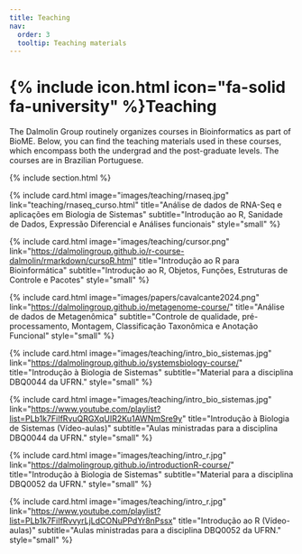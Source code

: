```yaml
---
title: Teaching
nav:
  order: 3
  tooltip: Teaching materials
---
```


# {% include icon.html icon="fa-solid fa-university" %}Teaching

The Dalmolin Group routinely organizes courses in Bioinformatics as part of BioME. Below, you can find the teaching materials used in these courses, which encompass both the undergrad and the post-graduate levels. The courses are in Brazilian Portuguese.

{% include section.html %}

{%
  include card.html
  image="images/teaching/rnaseq.jpg"
  link="teaching/rnaseq_curso.html"
  title="Análise de dados de RNA-Seq e aplicações em Biologia de Sistemas"
  subtitle="Introdução ao R, Sanidade de Dados, Expressão Diferencial e Análises funcionais"
  style="small"
%}

{%
  include card.html
  image="images/teaching/cursor.png"
  link="https://dalmolingroup.github.io/r-course-dalmolin/rmarkdown/cursoR.html"
  title="Introdução ao R para Bioinformática"
  subtitle="Introdução ao R, Objetos, Funções, Estruturas de Controle e Pacotes"
  style="small"
%}

{%
  include card.html
  image="images/papers/cavalcante2024.png"
  link="https://dalmolingroup.github.io/metagenome-course/"
  title="Análise de dados de Metagenômica"
  subtitle="Controle de qualidade, pré-processamento, Montagem, Classificação Taxonômica e Anotação Funcional"
  style="small"
%}

{%
  include card.html
  image="images/teaching/intro_bio_sistemas.jpg"
  link="https://dalmolingroup.github.io/systemsbiology-course/"
  title="Introdução à Biologia de Sistemas"
  subtitle="Material para a disciplina DBQ0044 da UFRN."
  style="small"
%}

{%
  include card.html
  image="images/teaching/intro_bio_sistemas.jpg"
  link="https://www.youtube.com/playlist?list=PLb1k7FiIfRvuQRGXqUIR2Ku1AWNmSre9y"
  title="Introdução à Biologia de Sistemas (Vídeo-aulas)"
  subtitle="Aulas ministradas para a disciplina DBQ0044 da UFRN."
  style="small"
%}

{%
  include card.html
  image="images/teaching/intro_r.jpg"
  link="https://dalmolingroup.github.io/introductionR-course/"
  title="Introdução à Biologia de Sistemas"
  subtitle="Material para a disciplina DBQ0052 da UFRN."
  style="small"
%}

{%
  include card.html
  image="images/teaching/intro_r.jpg"
  link="https://www.youtube.com/playlist?list=PLb1k7FiIfRvvyrLjLdCONuPPdYr8nPssx"
  title="Introdução ao R (Vídeo-aulas)"
  subtitle="Aulas ministradas para a disciplina DBQ0052 da UFRN."
  style="small"
%}
